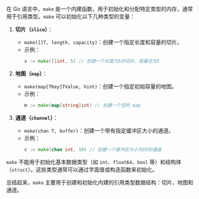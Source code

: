 在 Go 语言中，`make` 是一个内建函数，用于初始化和分配特定类型的内存，通常用于引用类型。`make` 可以初始化以下几种类型的变量：

1. **切片（`slice`）**：
   - `make([]T, length, capacity)`：创建一个指定长度和容量的切片。
   - 示例：
     ```go
     s := make([]int, 5) // 创建一个长度为5的切片，容量也为5
     ```

2. **地图（`map`）**：
   - `make(map[TKey]TValue, hint)`：创建一个指定初始容量的地图。
   - 示例：
     ```go
     m := make(map[string]int) // 创建一个空的 map
     ```

3. **通道（`channel`）**：
   - `make(chan T, buffer)`：创建一个带有指定缓冲区大小的通道。
   - 示例：
     ```go
     c := make(chan int, 10) // 创建一个缓冲区大小为10的通道
     ```

`make` 不能用于初始化基本数据类型（如 `int`、`float64`、`bool` 等）和结构体（`struct`）。这些类型通常可以通过字面值或构造函数来初始化。

总结起来，`make` 主要用于创建和初始化内建的引用类型数据结构：切片、地图和通道。